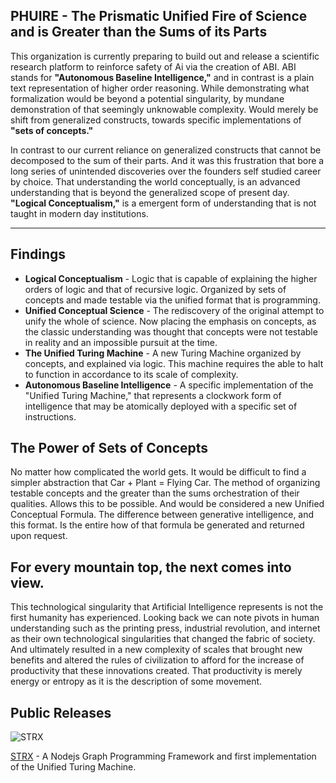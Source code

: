 ## PHUIRE - The Prismatic Unified Fire of Science and is Greater than the Sums of its Parts
This organization is currently preparing to build out and release a scientific research platform to reinforce safety of Ai via the creation of ABI.
ABI stands for **"Autonomous Baseline Intelligence,"** and in contrast is a plain text representation of higher order reasoning. 
While demonstrating what formalization would be beyond a potential singularity, by mundane demonstration of that seemingly unknowable complexity.
Would merely be shift from generalized constructs, towards specific implementations of **"sets of concepts."**

In contrast to our current reliance on generalized constructs that cannot be decomposed to the sum of their parts.
And it was this frustration that bore a long series of unintended discoveries over the founders self studied career by choice.
That understanding the world conceptually, is an advanced understanding that is beyond the generalized scope of present day.
**"Logical Conceptualism,"** is a emergent form of understanding that is not taught in modern day institutions.

---

## Findings
* **Logical Conceptualism** - Logic that is capable of explaining the higher orders of logic and that of recursive logic. Organized by sets of concepts and made testable via the unified format that is programming.
* **Unified Conceptual Science** - The rediscovery of the original attempt to unify the whole of science. Now placing the emphasis on concepts, as the classic understanding was thought that concepts were not testable in reality and an impossible pursuit at the time.
* **The Unified Turing Machine** - A new Turing Machine organized by concepts, and explained via logic. This machine requires the able to halt to function in accordance to its scale of complexity.
* **Autonomous Baseline Intelligence** - A specific implementation of the "Unified Turing Machine," that represents a clockwork form of intelligence that may be atomically deployed with a specific set of instructions.

## The Power of Sets of Concepts
No matter how complicated the world gets. It would be difficult to find a simpler abstraction that Car + Plant = Flying Car. The method of organizing testable concepts and the greater than the sums orchestration of their qualities. Allows this to be possible. And would be considered a new Unified Conceptual Formula. The difference between generative intelligence, and this format. Is the entire how of that formula be generated and returned upon request.

## For every mountain top, the next comes into view.
This technological singularity that Artificial Intelligence represents is not the first humanity has experienced. Looking back we can note pivots in human understanding such as the printing press, industrial revolution, and internet as their own technological singularities that changed the fabric of society. And ultimately resulted in a new complexity of scales that brought new benefits and altered the rules of civilization to afford for the increase of productivity that these innovations created. That productivity is merely energy or entropy as it is the description of some movement.


## Public Releases
![STRX](https://github.com/Phuire-Research/STRX/blob/main/STRX.png?raw=true)

[STRX](https://github.com/Phuire-Research/STRX) - A Nodejs Graph Programming Framework and first implementation of the Unified Turing Machine.
